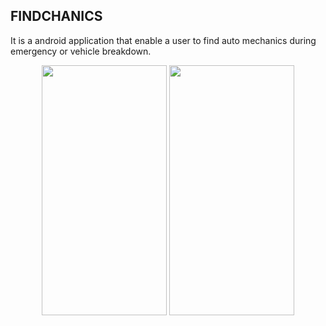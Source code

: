 ## FINDCHANICS

It is a android application that enable a user to find auto mechanics during emergency or vehicle breakdown.


<p align="center">
  <img src="https://user-images.githubusercontent.com/83263201/156687969-9ccb6663-cbb5-4544-9cde-218ff20be087.jpg" width="200" height="400">
  <img src="https://user-images.githubusercontent.com/83263201/156687973-9af732fd-c139-4690-b0d2-21185ebc30ea.jpg" width="200" height="400">
</p>
